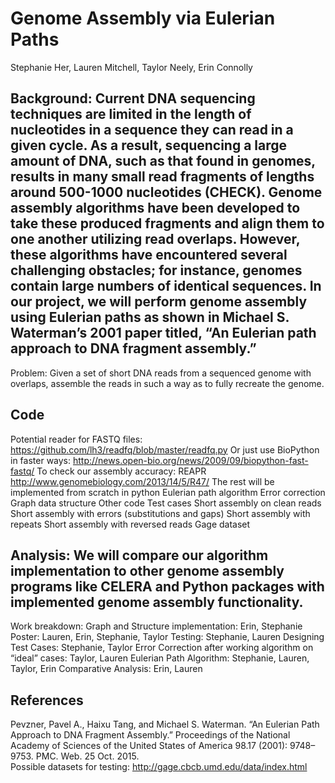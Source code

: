 # Genome Assembly via Eulerian Paths
Stephanie Her, Lauren Mitchell, Taylor Neely, Erin Connolly

## Background: Current DNA sequencing techniques are limited in the length of nucleotides in a sequence they can read in a given cycle. As a result, sequencing a large amount of DNA, such as that found in genomes, results in many small read fragments of lengths around 500-1000 nucleotides (CHECK). Genome assembly algorithms have been developed to take these produced fragments and align them to one another utilizing read overlaps. However, these algorithms have encountered several challenging obstacles; for instance, genomes contain large numbers of identical sequences. In our project, we will perform genome assembly using Eulerian paths as shown in Michael S. Waterman’s 2001 paper titled, “An Eulerian path approach to DNA fragment assembly.”
Problem: Given a set of short DNA reads from a sequenced genome with overlaps, assemble the reads in such a way as to fully recreate the genome.
## Code
Potential reader for FASTQ files: https://github.com/lh3/readfq/blob/master/readfq.py
Or just use BioPython in faster ways: http://news.open-bio.org/news/2009/09/biopython-fast-fastq/
To check our assembly accuracy: REAPR http://www.genomebiology.com/2013/14/5/R47/
The rest will be implemented from scratch in python
Eulerian path algorithm
Error correction
Graph data structure
Other code
Test cases
Short assembly on clean reads
Short assembly with errors (substitutions and gaps)
Short assembly with repeats
Short assembly with reversed reads
Gage dataset
## Analysis: We will compare our algorithm implementation to other genome assembly programs like CELERA and Python packages with implemented genome assembly functionality.
Work breakdown:
    Graph and Structure implementation: Erin, Stephanie
    Poster: Lauren, Erin, Stephanie, Taylor
    Testing: Stephanie, Lauren
    Designing Test Cases: Stephanie, Taylor
    Error Correction after working algorithm on “ideal” cases: Taylor, Lauren
    Eulerian Path Algorithm: Stephanie, Lauren, Taylor, Erin
    Comparative Analysis: Erin, Lauren
## References
Pevzner, Pavel A., Haixu Tang, and Michael S. Waterman. “An Eulerian Path Approach to DNA Fragment Assembly.” Proceedings of the National Academy of Sciences of the United States of America 98.17 (2001): 9748–9753. PMC. Web. 25 Oct. 2015.    
Possible datasets for testing: http://gage.cbcb.umd.edu/data/index.html

